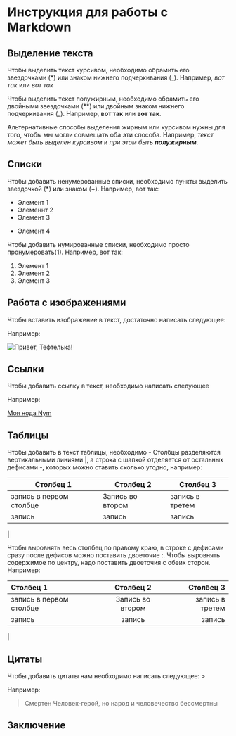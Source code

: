 # Инструкция для работы с Markdown

## Выделение текста

Чтобы выделить текст курсивом, необходимо обрамить его звездочками (*) или знаком нижнего подчеркивания (_). Например, *вот так* или _вот так_

Чтобы выделить текст полужирным, необходимо обрамить его двойными звездочками (**) или двойным знаком нижнего подчеркивания (_). Например, **вот так** или __вот так__.

Альтернативные способы выделения жирным или курсивом нужны для того, чтобы мы могли совмещать оба эти способа. Например, _текст может быть выделен курсивом и при этом быть **полужирным**_.

## Списки

Чтобы добавить ненумерованные списки, необходимо пункты выделить звездочкой (*) или знаком (+). Например, вот так:
* Элемент 1
* Элеменнт 2
* Элемент 3
+ Элемент 4

Чтобы добавить нумированные списки, необходимо просто пронумеровать(1). Например, вот так:
1. Элемент 1
2. Элемент 2
3. Элемент 3

## Работа с изображениями

Чтобы вставить изображение в текст, достаточно написать следующее:
![]()  

Например:

![Привет, Тефтелька!](Teftelka.jpg)

## Ссылки

 Чтобы добавить ссылку в текст, необходимо написать следующее []() 

 Например:

 [Моя нода Nym](https://mixnet.explorers.guru/mixnode/CUsj2NGHvj6cYGy1J2jM68oo1Cmm9XPzrkFavSpGw3hz)

## Таблицы

Чтобы добавить в текст таблицы, необходимо - Столбцы разделяются вертикальными линиями |, а строка с шапкой отделяется от остальных дефисами -, которых можно ставить сколько угодно, например:

|Столбец 1|Столбец 2|Столбец 3|
|---------|---------|---------|
|запись в первом столбце|Запись во втором|запись в третем|
|запись|запись|запись|
|

Чтобы выровнять весь столбец по правому краю, в строке с дефисами сразу после дефисов можно поставить двоеточие :. Чтобы выровнять содержимое по центру, надо поставить двоеточия с обеих сторон. Например:

|Столбец 1|Столбец 2|Столбец 3|
|:---------|:---------:|---------:|
|запись в первом столбце|Запись во втором|запись в третем|
|запись|запись|запись|
|


## Цитаты

Чтобы добавить цитаты нам необходимо написать следующее: >

Например:

>Смертен Человек-герой, но народ и человечество бессмертны

## Заключение

